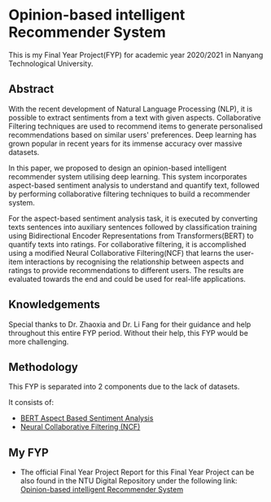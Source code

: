 # Opinion-based intelligent Recommender System
This is my Final Year Project(FYP) for academic year 2020/2021 in Nanyang Technological University.

## Abstract
With the recent development of Natural Language Processing (NLP), it is possible to extract sentiments from a text with given aspects. Collaborative Filtering techniques are used to recommend items to generate personalised recommendations based on similar users' preferences. Deep learning has grown popular in recent years for its immense accuracy over massive datasets. 

In this paper, we proposed to design an opinion-based intelligent recommender system utilising deep learning. This system incorporates aspect-based sentiment analysis to understand and quantify text, followed by performing collaborative filtering techniques to build a recommender system. 

For the aspect-based sentiment analysis task, it is executed by converting texts sentences into auxiliary sentences followed by classification training using Bidirectional Encoder Representations from Transformers(BERT) to quantify texts into ratings. For collaborative filtering, it is accomplished using a modified Neural Collaborative Filtering(NCF) that learns the user-item interactions by recognising the relationship between aspects and ratings to provide recommendations to different users. The results are evaluated towards the end and could be used for real-life applications.

## Knowledgements
Special thanks to Dr. Zhaoxia and Dr. Li Fang for their guidance and help throughout this entire FYP period. Without their help, this FYP would be more challenging. 

## Methodology
This FYP is separated into 2 components due to the lack of datasets. 

It consists of:
* [BERT Aspect Based Sentiment Analysis](./BERT-ABSA)
* [Neural Collaborative Filtering (NCF)](./NCF)

## My FYP
* The official Final Year Project Report for this Final Year Project can be also found in the NTU Digital Repository under the following link: 
  [Opinion-based intelligent Recommender System](https://hdl.handle.net/10356/147996)